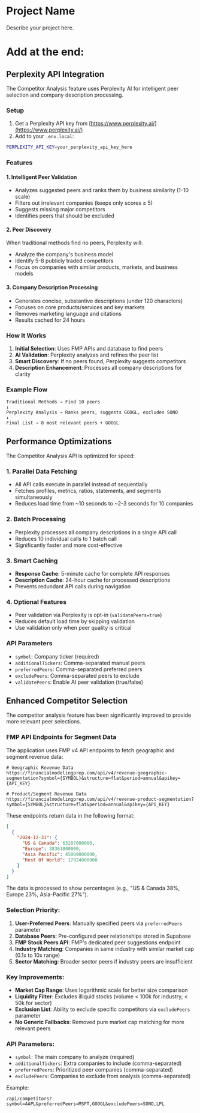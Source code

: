 # Project Name

Describe your project here.

# Add at the end:

## Perplexity API Integration

The Competitor Analysis feature uses Perplexity AI for intelligent peer selection and company description processing.

### Setup

1. Get a Perplexity API key from [https://www.perplexity.ai/](https://www.perplexity.ai/)
2. Add to your `.env.local`:

```bash
PERPLEXITY_API_KEY=your_perplexity_api_key_here
```

### Features

#### 1. **Intelligent Peer Validation**
- Analyzes suggested peers and ranks them by business similarity (1-10 scale)
- Filters out irrelevant companies (keeps only scores ≥ 5)
- Suggests missing major competitors
- Identifies peers that should be excluded

#### 2. **Peer Discovery**
When traditional methods find no peers, Perplexity will:
- Analyze the company's business model
- Identify 5-8 publicly traded competitors
- Focus on companies with similar products, markets, and business models

#### 3. **Company Description Processing**
- Generates concise, substantive descriptions (under 120 characters)
- Focuses on core products/services and key markets
- Removes marketing language and citations
- Results cached for 24 hours

### How It Works

1. **Initial Selection**: Uses FMP APIs and database to find peers
2. **AI Validation**: Perplexity analyzes and refines the peer list
3. **Smart Discovery**: If no peers found, Perplexity suggests competitors
4. **Description Enhancement**: Processes all company descriptions for clarity

### Example Flow

```
Traditional Methods → Find 10 peers
↓
Perplexity Analysis → Ranks peers, suggests GOOGL, excludes SONO
↓
Final List → 8 most relevant peers + GOOGL
```

## Performance Optimizations

The Competitor Analysis API is optimized for speed:

### 1. **Parallel Data Fetching**
- All API calls execute in parallel instead of sequentially
- Fetches profiles, metrics, ratios, statements, and segments simultaneously
- Reduces load time from ~10 seconds to ~2-3 seconds for 10 companies

### 2. **Batch Processing**
- Perplexity processes all company descriptions in a single API call
- Reduces 10 individual calls to 1 batch call
- Significantly faster and more cost-effective

### 3. **Smart Caching**
- **Response Cache**: 5-minute cache for complete API responses
- **Description Cache**: 24-hour cache for processed descriptions
- Prevents redundant API calls during navigation

### 4. **Optional Features**
- Peer validation via Perplexity is opt-in (`validatePeers=true`)
- Reduces default load time by skipping validation
- Use validation only when peer quality is critical

### API Parameters
- `symbol`: Company ticker (required)
- `additionalTickers`: Comma-separated manual peers
- `preferredPeers`: Comma-separated preferred peers
- `excludePeers`: Comma-separated peers to exclude
- `validatePeers`: Enable AI peer validation (true/false)

## Enhanced Competitor Selection

The competitor analysis feature has been significantly improved to provide more relevant peer selections.

### FMP API Endpoints for Segment Data

The application uses FMP v4 API endpoints to fetch geographic and segment revenue data:

```
# Geographic Revenue Data
https://financialmodelingprep.com/api/v4/revenue-geographic-segmentation?symbol={SYMBOL}&structure=flat&period=annual&apikey={API_KEY}

# Product/Segment Revenue Data
https://financialmodelingprep.com/api/v4/revenue-product-segmentation?symbol={SYMBOL}&structure=flat&period=annual&apikey={API_KEY}
```

These endpoints return data in the following format:
```json
[
  {
    "2024-12-31": {
      "US & Canada": 63207000000,
      "Europe": 38361000000,
      "Asia Pacific": 45009000000,
      "Rest Of World": 17924000000
    }
  }
]
```

The data is processed to show percentages (e.g., "US & Canada 38%, Europe 23%, Asia-Pacific 27%").

### Selection Priority:

1. **User-Preferred Peers**: Manually specified peers via `preferredPeers` parameter
2. **Database Peers**: Pre-configured peer relationships stored in Supabase
3. **FMP Stock Peers API**: FMP's dedicated peer suggestions endpoint
4. **Industry Matching**: Companies in same industry with similar market cap (0.1x to 10x range)
5. **Sector Matching**: Broader sector peers if industry peers are insufficient

### Key Improvements:

- **Market Cap Range**: Uses logarithmic scale for better size comparison
- **Liquidity Filter**: Excludes illiquid stocks (volume < 100k for industry, < 50k for sector)
- **Exclusion List**: Ability to exclude specific competitors via `excludePeers` parameter
- **No Generic Fallbacks**: Removed pure market cap matching for more relevant peers

### API Parameters:

- `symbol`: The main company to analyze (required)
- `additionalTickers`: Extra companies to include (comma-separated)
- `preferredPeers`: Prioritized peer companies (comma-separated)
- `excludePeers`: Companies to exclude from analysis (comma-separated)

Example:
```
/api/competitors?symbol=AAPL&preferredPeers=MSFT,GOOGL&excludePeers=SONO,LPL
```
